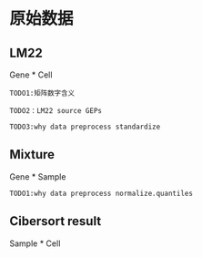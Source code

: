 # 原始数据
## LM22
Gene * Cell


    TODO1:矩阵数字含义

    TODO2：LM22 source GEPs

    TODO3:why data preprocess standardize


## Mixture
Gene * Sample

    TODO1:why data preprocess normalize.quantiles

## Cibersort result
Sample * Cell


